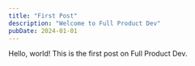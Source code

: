 ```yaml
---
title: "First Post"
description: "Welcome to Full Product Dev"
pubDate: 2024-01-01
---
```


Hello, world! This is the first post on Full Product Dev.
